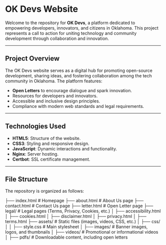 # OK Devs Website

Welcome to the repository for **OK Devs**, a platform dedicated to empowering developers, innovators, and citizens in Oklahoma. This project represents a call to action for uniting technology and community development through collaboration and innovation.

---

## Project Overview

The OK Devs website serves as a digital hub for promoting open-source development, sharing ideas, and fostering collaboration among the tech community in Oklahoma. The platform features:

- **Open Letters** to encourage dialogue and spark innovation.
- Resources for developers and innovators.
- Accessible and inclusive design principles.
- Compliance with modern web standards and legal requirements.

---

## Technologies Used

- **HTML5**: Structure of the website.
- **CSS3**: Styling and responsive design.
- **JavaScript**: Dynamic interactions and functionality.
- **Nginx**: Server hosting.
- **Certbot**: SSL certificate management.

---

## File Structure

The repository is organized as follows:

├── index.html          # Homepage ├── about.html          # About Us page ├── contact.html        # Contact Us page ├── letter.html         # Open Letter page ├── legal/              # Legal pages (Terms, Privacy, Cookies, etc.) │   ├── accessibility.html │   ├── cookies.html │   ├── disclaimer.html │   ├── privacy.html │   ├── terms.html ├── assets/             # Static files (images, videos, CSS, etc.) │   ├── css/ │   │   ├── style.css   # Main stylesheet │   ├── images/         # Banner images, logos, and thumbnails │   ├── videos/         # Promotional or informational videos │   ├── pdfs/           # Downloadable content, including open letters